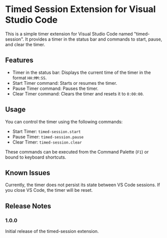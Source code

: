 # Timed Session Extension for Visual Studio Code

This is a simple timer extension for Visual Studio Code named "timed-session". It provides a timer in the status bar and commands to start, pause, and clear the timer.

## Features

- Timer in the status bar: Displays the current time of the timer in the format `HH:MM:SS`.
- Start Timer command: Starts or resumes the timer.
- Pause Timer command: Pauses the timer.
- Clear Timer command: Clears the timer and resets it to `0:00:00`.

## Usage

You can control the timer using the following commands:

- Start Timer: `timed-session.start`
- Pause Timer: `timed-session.pause`
- Clear Timer: `timed-session.clear`

These commands can be executed from the Command Palette (`F1`) or bound to keyboard shortcuts.

## Known Issues

Currently, the timer does not persist its state between VS Code sessions. If you close VS Code, the timer will be reset.

## Release Notes

### 1.0.0

Initial release of the timed-session extension.
